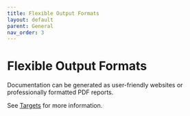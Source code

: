 ```yaml
---
title: Flexible Output Formats
layout: default
parent: General
nav_order: 3
---
```


# Flexible Output Formats

Documentation can be generated as user-friendly websites or professionally
formatted PDF reports.

See [Targets](../target/README.md) for more information.

